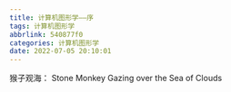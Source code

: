 ```yaml
---
title: 计算机图形学——序
tags: 计算机图形学
abbrlink: 540877f0
categories: 计算机图形学
date: 2022-07-05 20:10:01
---
```






猴子观海： Stone Monkey Gazing over the Sea of Clouds
